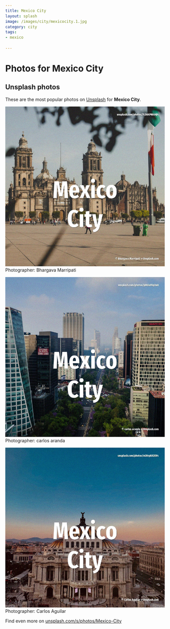 ```yaml
---
title: Mexico City
layout: splash
image: /images/city/mexicocity.1.jpg
category: city
tags:
- mexico

---
```

# Photos for Mexico City
 
## Unsplash photos
These are the most popular photos on [Unsplash](https://unsplash.com) for **Mexico City**.
 
![Mexico City](/images/city/mexicocity.1.jpg)
Photographer:  Bhargava Marripati
 
![Mexico City](/images/city/mexicocity.2.jpg)
Photographer:  carlos aranda
 
![Mexico City](/images/city/mexicocity.3.jpg)
Photographer:  Carlos Aguilar
 
Find even more on [unsplash.com/s/photos/Mexico-City](https://unsplash.com/s/photos/Mexico-City)
 
